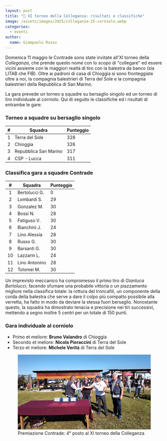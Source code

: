 ```yaml
---
layout: post
title: "🎯 XI torneo della Colleganza: risultati e classifiche"
image: /assets/images/2025/colleganza-25-corniolo.webp
categories:
  - eventi
author:
  name: Giampaolo Russo
---
```


Domenica 11 maggio le Contrade sono state invitate all'XI torneo della *Colleganza*, che prende questo nome con lo scopo di "collegare" ed essere vicini assieme con le maggiori realtà di tiro con la balestra da banco (sia LITAB che FIB). Oltre ai padroni di casa di Chioggia si sono fronteggiate oltre a noi, la compagnia balestrieri di Terra del Sole e la compagnia balestrieri della Repubblica di San Marino.

<!-- more -->

La gara prevede un torneo a squadre su bersaglio singolo ed un torneo di tiro individuale al corniolo. Qui di seguito le classifiche ed i risultati di entrambe le gare:

### Torneo a squadre su bersaglio singolo

| **#** | **Squadra**              | **Punteggio** |
|:-----:|--------------------------|---------------|
|   1   | Terra del Sole           |           328 |
|   2   | Chioggia                 |           326 |
|   3   | Repubblica San Marino    |           317 |
|   4   | CSP - Lucca              |           311 |

### Classifica gara a squadre **Contrade**

| **#** | **Squadra**              | **Punteggio** |
|:-----:|--------------------------|---------------|
|   1   | Bertolucci G.            |             0 |
|   2   | Lombardi S.              |            29 |
|   3   | Gonzalez M.              |            30 |
|   4   | Bossi N.                 |            28 |
|   5   | Fatiguso V.              |            30 |
|   6   | Bianchini J.             |            24 |
|   7   | Lino Alessia             |            28 |
|   8   | Russo G.                 |            30 |
|   9   | Barsanti G.              |            30 |
|  10   | Lazzarin L.              |            24 |
|  11   | Lino Antonino            |            28 |
|  12   | Tolomei M.               |            30 |

Un imprevisto meccanico ha compromesso il primo tiro di *Gianluca Bertolucci*, facendo sfumare una probabile vittoria o un piazzamento migliore nella classifica totale: la rottura del troncafili, un componente della corda della balestra che serve a dare il colpo più compatto possibile alla verretta, ha fatto in modo da deviare la stessa fuori bersaglio. Nonostante questo, la squadra ha dimostrato tenacia e precisione nei tiri successivi, mettendo a segno inoltre 5 centri per un totale di 150 punti.

### Gara individuale al corniolo

* Primo et meliore: **Bruno Valandro** di Chioggia
* Secondo et meliore: **Nicola Pieraccini** di Terra del Sole
* Terzo et meliore: **Michele Verità** di Terra del Sole

<figure class="align-center">
    <img src="/assets/images/2025/colleganza-25-premiazione-contrade.webp" alt="XI colleganza premiazione contrade">
  <figcaption>Premiazione Contrade: 4° posto al XI torneo della Colleganza</figcaption>
</figure>
